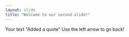 ```yaml
---
layout: slide
title: "Welcome to our second slide!"
---
```

Your text "Added a quote"
Use the left arrow to go back!
